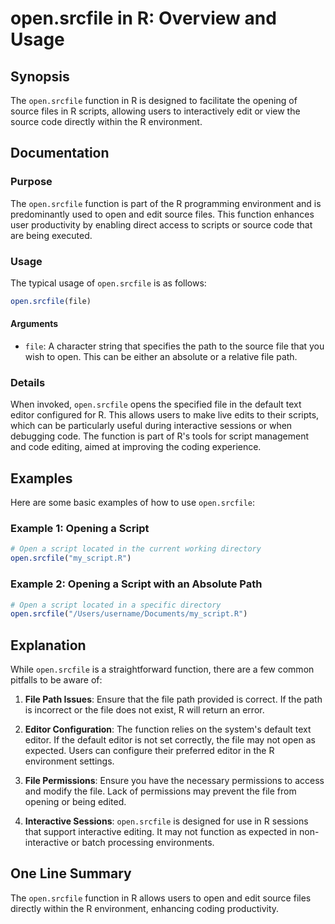 <!--
Meta Description: # open.srcfile in R: Overview and Usage ## Synopsis The `open.srcfile` function in R is designed to facilitate the opening of source files in R script...
Meta Keywords: open, srcfile, file, function, source
-->

# open.srcfile in R: Overview and Usage

## Synopsis
The `open.srcfile` function in R is designed to facilitate the opening of source files in R scripts, allowing users to interactively edit or view the source code directly within the R environment.

## Documentation
### Purpose
The `open.srcfile` function is part of the R programming environment and is predominantly used to open and edit source files. This function enhances user productivity by enabling direct access to scripts or source code that are being executed.

### Usage
The typical usage of `open.srcfile` is as follows:

```R
open.srcfile(file)
```

#### Arguments
- `file`: A character string that specifies the path to the source file that you wish to open. This can be either an absolute or a relative file path.

### Details
When invoked, `open.srcfile` opens the specified file in the default text editor configured for R. This allows users to make live edits to their scripts, which can be particularly useful during interactive sessions or when debugging code. The function is part of R's tools for script management and code editing, aimed at improving the coding experience.

## Examples
Here are some basic examples of how to use `open.srcfile`:

### Example 1: Opening a Script
```R
# Open a script located in the current working directory
open.srcfile("my_script.R")
```

### Example 2: Opening a Script with an Absolute Path
```R
# Open a script located in a specific directory
open.srcfile("/Users/username/Documents/my_script.R")
```

## Explanation
While `open.srcfile` is a straightforward function, there are a few common pitfalls to be aware of:

1. **File Path Issues**: Ensure that the file path provided is correct. If the path is incorrect or the file does not exist, R will return an error.
   
2. **Editor Configuration**: The function relies on the system's default text editor. If the default editor is not set correctly, the file may not open as expected. Users can configure their preferred editor in the R environment settings.

3. **File Permissions**: Ensure you have the necessary permissions to access and modify the file. Lack of permissions may prevent the file from opening or being edited.

4. **Interactive Sessions**: `open.srcfile` is designed for use in R sessions that support interactive editing. It may not function as expected in non-interactive or batch processing environments.

## One Line Summary
The `open.srcfile` function in R allows users to open and edit source files directly within the R environment, enhancing coding productivity.